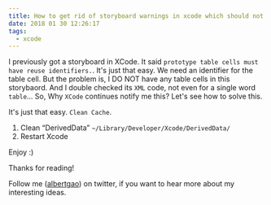 ```yaml
---
title: How to get rid of storyboard warnings in xcode which should not be there
date: 2018 01 30 12:26:17
tags:
  - xcode
---
```


I previously got a storyboard in XCode. It said `prototype table cells must have reuse identifiers.`. It's just that easy. We need an identifier for the table cell. But the problem is, I DO NOT have any table cells in this storybaord. And I double checked its `XML` code, not even for a single word `table`... So, Why `XCode` continues notify me this? Let's see how to solve this.

<!--more-->

It's just that easy. `Clean Cache`.

1. Clean “DerivedData” `~/Library/Developer/Xcode/DerivedData/`
2. Restart Xcode

Enjoy :)

Thanks for reading!

Follow me (<a href='https://twitter.com/albertgao' target="_blank" rel="noopener noreferrer">albertgao</a>) on twitter, if you want to hear more about my interesting ideas.
